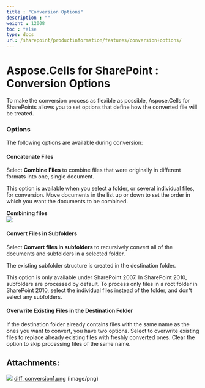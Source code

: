 ```yaml
---
title : "Conversion Options" 
description : "" 
weight : 12008 
toc : false
type: docs
url: /sharepoint/productinformation/features/conversion+options/
---
```


# Aspose.Cells for SharePoint : Conversion Options


To make the conversion process as flexible as possible, Aspose.Cells for SharePoints allows you to set options that define how the converted file will be treated.

### Options

The following options are available during conversion:

#### Concatenate Files

Select **Combine Files** to combine files that were originally in different formats into one, single document.

This option is available when you select a folder, or several individual files, for conversion. Move documents in the list up or down to set the order in which you want the documents to be combined.

**Combining files**  
![](https://docs2.aspose.com/cells/sharepoint/attachments/6357017/6488070.png)  
  

#### Convert Files in Subfolders

Select **Convert files in subfolders** to recursively convert all of the documents and subfolders in a selected folder.

The existing subfolder structure is created in the destination folder.

This option is only available under SharePoint 2007. In SharePoint 2010, subfolders are processed by default. To process only files in a root folder in SharePoint 2010, select the individual files instead of the folder, and don't select any subfolders.

#### Overwrite Existing Files in the Destination Folder

If the destination folder already contains files with the same name as the ones you want to convert, you have two options. Select to overwrite existing files to replace already existing files with freshly converted ones. Clear the option to skip processing files of the same name.

## Attachments:

![](https://docs2.aspose.com/cells/sharepoint/images/icons/bullet_blue.gif) [diff\_conversion1.png](https://docs2.aspose.com/cells/sharepoint/attachments/6357017/6488070.png) (image/png)  

